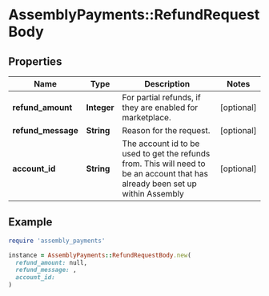 # AssemblyPayments::RefundRequestBody

## Properties

| Name | Type | Description | Notes |
| ---- | ---- | ----------- | ----- |
| **refund_amount** | **Integer** | For partial refunds, if they are enabled for marketplace. | [optional] |
| **refund_message** | **String** | Reason for the request. | [optional] |
| **account_id** | **String** | The account id to be used to get the refunds from. This will need to be an account that has already been set up within Assembly | [optional] |

## Example

```ruby
require 'assembly_payments'

instance = AssemblyPayments::RefundRequestBody.new(
  refund_amount: null,
  refund_message: ,
  account_id: 
)
```

